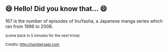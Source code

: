 ## :smile: Hello! Did you know that... :smile:
167 is the number of episodes of InuYasha, a Japanese manga series which ran from 1996 to 2008.

<sup>(come back in 5 minutes for the next trivia)</sup>


<sup>Credits: http://numbersapi.com</sup>
